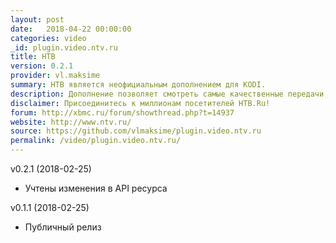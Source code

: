 ```yaml
---
layout: post
date:   2018-04-22 00:00:00
categories: video
_id: plugin.video.ntv.ru
title: НТВ
version: 0.2.1
provider: vl.maksime
summary: НТВ является неофициальным дополнением для KODI.
description: Дополнение позволяет смотреть самые качественные передачи, шоу, новости, сериалы, кино от ведущего российского телеканала. Более 24 часов видео ежедневно, днем и ночью. С помощью приложения вы сможете в любой момент быть в курсе всех событий, смотреть прямой телеэфир НТВ, полные выпуски и архив всех передач, которые когда-либо были показаны на экране.
disclaimer: Присоединитесь к миллионам посетителей НТВ.Ru!
forum: http://xbmc.ru/forum/showthread.php?t=14937
website: http://www.ntv.ru/
source: https://github.com/vlmaksime/plugin.video.ntv.ru
permalink: /video/plugin.video.ntv.ru/
---
```

v0.2.1 (2018-02-25)
- Учтены изменения в API ресурса

v0.1.1 (2018-02-25)
- Публичный релиз